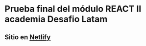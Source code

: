 # Prueba final del módulo REACT II academia Desafio Latam

## Sitio en [Netlify](https://guileless-blini-7588d5.netlify.app/)
